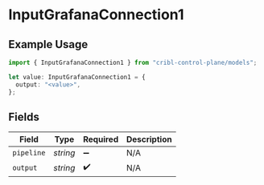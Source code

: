 # InputGrafanaConnection1

## Example Usage

```typescript
import { InputGrafanaConnection1 } from "cribl-control-plane/models";

let value: InputGrafanaConnection1 = {
  output: "<value>",
};
```

## Fields

| Field              | Type               | Required           | Description        |
| ------------------ | ------------------ | ------------------ | ------------------ |
| `pipeline`         | *string*           | :heavy_minus_sign: | N/A                |
| `output`           | *string*           | :heavy_check_mark: | N/A                |